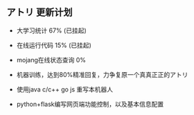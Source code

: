 ## アトリ 更新计划

* 大学习统计 67% (已挂起)

* 在线运行代码 15% (已挂起)

* mojang在线状态查询 0%

* 机器训练，达到80%精准回复，力争复原一个真真正正的アトリ

* 使用java c/c++ go js 重写本机器人

* python+flask编写网页端功能控制，以及基本信息配置
